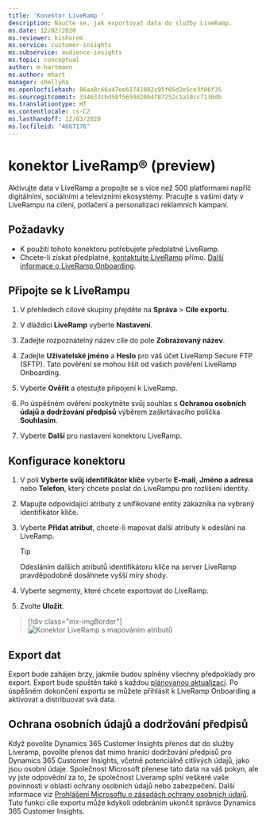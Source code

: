 ```yaml
---
title: 'Konektor LiveRamp '
description: Naučte se, jak exportovat data do služby LiveRamp.
ms.date: 12/02/2020
ms.reviewer: kishorem
ms.service: customer-insights
ms.subservice: audience-insights
ms.topic: conceptual
author: m-hartmann
ms.author: mhart
manager: shellyha
ms.openlocfilehash: 86aa8c66a47ee61741082c95f05d2e5ce3f06f35
ms.sourcegitcommit: 334633cbd58f5659d20b4f87252c1a10cc7130db
ms.translationtype: HT
ms.contentlocale: cs-CZ
ms.lasthandoff: 12/03/2020
ms.locfileid: "4667176"
---
```

# <a name="liverampreg-connector-preview"></a>konektor LiveRamp&reg; (preview)

Aktivujte data v LiveRamp a propojte se s více než 500 platformami napříč digitálními, sociálními a televizními ekosystémy. Pracujte s vašimi daty v LiveRampu na cílení, potlačení a personalizaci reklamních kampaní.

## <a name="prerequisites"></a>Požadavky

- K použití tohoto konektoru potřebujete předplatné LiveRamp.
- Chcete-li získat předplatné, [kontaktujte LiveRamp](https://liveramp.com/contact/) přímo. [Další informace o LiveRamp Onboarding](https://liveramp.com/our-platform/data-onboarding/).

## <a name="connect-to-liveramp"></a>Připojte se k LiveRampu

1. V přehledech cílové skupiny přejděte na **Správa** > **Cíle exportu**.

1. V dlaždici **LiveRamp** vyberte **Nastavení**.

1. Zadejte rozpoznatelný název cíle do pole **Zobrazovaný název**.

1. Zadejte **Uživatelské jméno** a **Heslo** pro váš účet LiveRamp Secure FTP (SFTP).
Tato pověření se mohou lišit od vašich pověření LiveRamp Onboarding.

1. Vyberte **Ověřit** a otestujte připojení k LiveRamp.

1. Po úspěšném ověření poskytněte svůj souhlas s **Ochranou osobních údajů a dodržování předpisů** výběrem zaškrtávacího políčka **Souhlasím**.

1. Vyberte **Další** pro nastavení konektoru LiveRamp.

## <a name="configure-the-connector"></a>Konfigurace konektoru

1. V poli **Vyberte svůj identifikátor klíče** vyberte **E-mail**, **Jméno a adresa** nebo **Telefon**, který chcete poslat do LiveRampu pro rozlišení identity.

1. Mapujte odpovídající atributy z unifikované entity zákazníka na vybraný identifikátor klíče.

1. Vyberte **Přidat atribut**, chcete-li mapovat další atributy k odeslání na LiveRamp.

   > [!TIP]
   > Odesláním dalších atributů identifikátoru klíče na server LiveRamp pravděpodobně dosáhnete vyšší míry shody.

1. Vyberte segmenty, které chcete exportovat do LiveRamp.

1. Zvolte **Uložit**.

> [!div class="mx-imgBorder"]
> ![Konektor LiveRamp s mapováním atributů](media/export-liveramp-segments.png "Konektor LiveRamp s mapováním atributů")

## <a name="export-the-data"></a>Export dat

Export bude zahájen brzy, jakmile budou splněny všechny předpoklady pro export. Export bude spuštěn také s každou [plánovanou aktualizací](system.md#schedule-tab).
Po úspěšném dokončení exportu se můžete přihlásit k LiveRamp Onboarding a aktivovat a distribuovat svá data.

## <a name="data-privacy-and-compliance"></a>Ochrana osobních údajů a dodržování předpisů

Když povolíte Dynamics 365 Customer Insights přenos dat do služby Liveramp, povolíte přenos dat mimo hranici dodržování předpisů pro Dynamics 365 Customer Insights, včetně potenciálně citlivých údajů, jako jsou osobní údaje. Společnost Microsoft přenese tato data na váš pokyn, ale vy jste odpovědní za to, že společnost Liveramp splní veškeré vaše povinnosti v oblasti ochrany osobních údajů nebo zabezpečení. Další informace viz [Prohlášení Microsoftu o zásadách ochrany osobních údajů](https://go.microsoft.com/fwlink/?linkid=396732).
Tuto funkci cíle exportu může kdykoli odebráním ukončit správce Dynamics 365 Customer Insights.